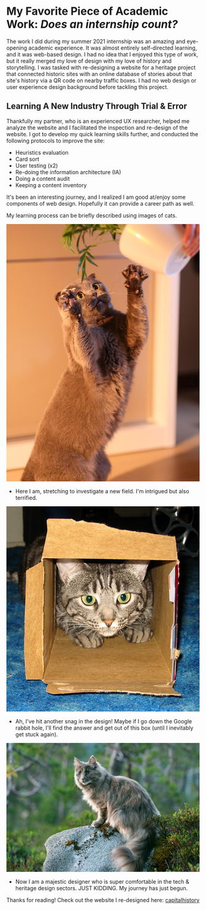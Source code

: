 # My Favorite Piece of Academic Work: *Does an internship count?*


The work I did during my summer 2021 internship was an amazing and eye-opening academic experience. It was almost entirely self-directed learning, and it was web-based design. I had no idea that I enjoyed this type of work, but it really merged my love of design with my love of history and storytelling. I was tasked with re-designing a website for a heritage project that connected historic sites with an online database of stories about that site's history via a QR code on nearby traffic boxes. I had no web design or user experience design background before tackling this project.

## Learning A New Industry Through Trial & Error

Thankfully my partner, who is an experienced UX researcher, helped me analyze the website and I facilitated the inspection and re-design of the website. I got to develop my quick learning skills further, and conducted the following protocols to improve the site:

+ Heuristics evaluation
+ Card sort
+ User testing (x2)
+ Re-doing the information architecture (IA)
+ Doing a content audit
+ Keeping a content inventory 

It's been an interesting journey, and I realized I am good at/enjoy some components of web design. Hopefully it can provide a career path as well.

My learning process can be briefly described using images of cats.

![Cat1](CatReaching.jpg)

+ Here I am, stretching to investigate a new field. I'm intrigued but also terrified.

![Cat2](catinbox.jpg)

+ Ah, I've hit another snag in the design! Maybe if I go down the Google rabbit hole, I'll find the answer and get out of this box (until I inevitably get stuck again).

![Cat3](catoutdoors.jpg)

+ Now I am a majestic designer who is super comfortable in the tech & heritage design sectors. JUST KIDDING. My journey has just begun.

Thanks for reading! Check out the website I re-designed here: [capitalhistory](http://capitalhistory.ca)
